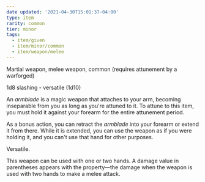 ```yaml
---
date updated: '2021-04-30T15:01:37-04:00'
type: item
rarity: common
tier: minor
tags:
  - item/given
  - item/minor/common
  - item/weapon/melee
---
```


Martial weapon, melee weapon, common (requires attunement by a warforged)

1d8 slashing - versatile (1d10)

An _armblade_ is a magic weapon that attaches to your arm, becoming inseparable from you as long as you're attuned to it. To attune to this item, you must hold it against your forearm for the entire attunement period.

As a bonus action, you can retract the _armblade_ into your forearm or extend it from there. While it is extended, you can use the weapon as if you were holding it, and you can't use that hand for other purposes.

Versatile.

This weapon can be used with one or two hands. A damage value in parentheses appears with the property—the damage when the weapon is used with two hands to make a melee attack.

